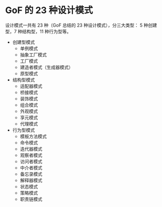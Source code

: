 # GoF 的 23 种设计模式

设计模式一共有 23 种（GoF 总结的 23 种设计模式），分三大类型： 5 种创建型，7 种结构型，11 种行为型等。

- 创建型模式
  - 单例模式 
  - 抽象工厂模式
  - 工厂模式
  - 建造者模式（生成器模式）
  - 原型模式
- 结构型模式
  - 适配器模式
  - 桥接模式
  - 装饰模式
  - 组合模式
  - 外观模式
  - 享元模式
  - 代理模式
- 行为型模式
  - 模板方法模式
  - 命令模式
  - 迭代器模式
  - 观察者模式
  - 访问者模式
  - 中介者模式
  - 备忘录模式
  - 解释器模式
  - 状态模式
  - 策略模式
  - 职责链模式
